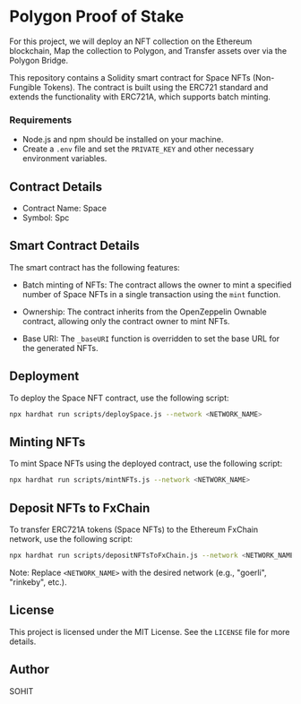 # Polygon Proof of Stake 

For this project, we will deploy an NFT collection on the Ethereum blockchain, Map the collection to Polygon, and Transfer assets over via the Polygon Bridge.

This repository contains a Solidity smart contract for Space NFTs (Non-Fungible Tokens). The contract is built using the ERC721 standard and extends the functionality with ERC721A, which supports batch minting.
### Requirements 

- Node.js and npm should be installed on your machine.
- Create a `.env` file and set the `PRIVATE_KEY` and other necessary environment variables.
  
## Contract Details

- Contract Name: Space
- Symbol: Spc
 

## Smart Contract Details

The smart contract has the following features:

- Batch minting of NFTs: The contract allows the owner to mint a specified number of Space NFTs in a single transaction using the `mint` function.

- Ownership: The contract inherits from the OpenZeppelin Ownable contract, allowing only the contract owner to mint NFTs.

- Base URI: The `_baseURI` function is overridden to set the base URL for the generated NFTs.

## Deployment

To deploy the Space NFT contract, use the following script:

```bash
npx hardhat run scripts/deploySpace.js --network <NETWORK_NAME>
```

## Minting NFTs

To mint Space NFTs using the deployed contract, use the following script:

```bash
npx hardhat run scripts/mintNFTs.js --network <NETWORK_NAME>
```

## Deposit NFTs to FxChain

To transfer ERC721A tokens (Space NFTs) to the Ethereum FxChain network, use the following script:

```bash
npx hardhat run scripts/depositNFTsToFxChain.js --network <NETWORK_NAME>
```

Note: Replace `<NETWORK_NAME>` with the desired network (e.g., "goerli", "rinkeby", etc.).



## License

This project is licensed under the MIT License. See the `LICENSE` file for more details.

## Author

SOHIT
